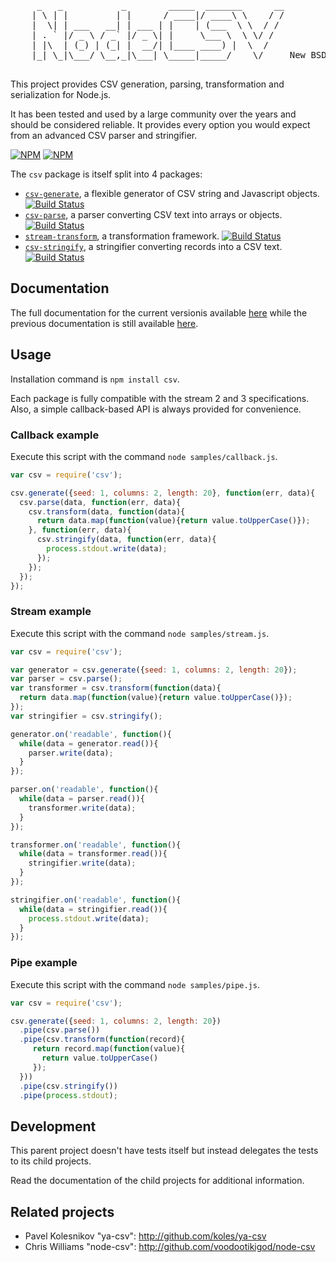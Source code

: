 
<pre>
     _   _           _        _____  _______      __
    | \ | |         | |      / ____|/ ____\ \    / /
    |  \| | ___   __| | ___ | |    | (___  \ \  / /
    | . ` |/ _ \ / _` |/ _ \| |     \___ \  \ \/ /
    | |\  | (_) | (_| |  __/| |____ ____) |  \  /
    |_| \_|\___/ \__,_|\___| \_____|_____/    \/     New BSD License

</pre>

This project provides CSV generation, parsing, transformation and serialization
for Node.js.

It has been tested and used by a large community over the years and should be
considered reliable. It provides every option you would expect from an advanced
CSV parser and stringifier.

[![NPM](https://nodei.co/npm/csv.png?stars&downloads)](https://nodei.co/npm/csv/) [![NPM](https://nodei.co/npm-dl/csv.png)](https://nodei.co/npm/csv/)

The `csv` package is itself split into 4 packages:

*   [`csv-generate`](https://github.com/wdavidw/node-csv-generate),
    a flexible generator of CSV string and Javascript objects. 
    [![Build Status](https://secure.travis-ci.org/wdavidw/node-csv-generate.svg?branch=master)][travis-csv-generate]
*   [`csv-parse`](https://github.com/wdavidw/node-csv-parse),
    a parser converting CSV text into arrays or objects. 
    [![Build Status](https://secure.travis-ci.org/wdavidw/node-csv-parse.svg?branch=master)][travis-csv-parse]
*   [`stream-transform`](https://github.com/wdavidw/node-stream-transform),
    a transformation framework.
    [![Build Status](https://secure.travis-ci.org/wdavidw/node-stream-transform.svg?branch=master)][travis-stream-transform]
*   [`csv-stringify`](https://github.com/wdavidw/node-csv-stringify), 
    a stringifier converting records into a CSV text. 
    [![Build Status](https://secure.travis-ci.org/wdavidw/node-csv-stringify.svg?branch=master)][travis-csv-stringify]

## Documentation

The full documentation for the current versionis available [here][new_doc] while the
previous documentation is still available [here][old_doc].

## Usage

Installation command is `npm install csv`.

Each package is fully compatible with the stream 2 and 3 specifications.
Also, a simple callback-based API is always provided for convenience.

### Callback example

Execute this script with the command `node samples/callback.js`.

```javascript
var csv = require('csv');

csv.generate({seed: 1, columns: 2, length: 20}, function(err, data){
  csv.parse(data, function(err, data){
    csv.transform(data, function(data){
      return data.map(function(value){return value.toUpperCase()});
    }, function(err, data){
      csv.stringify(data, function(err, data){
        process.stdout.write(data);
      });
    });
  });
});
```

### Stream example

Execute this script with the command `node samples/stream.js`.

```javascript
var csv = require('csv');

var generator = csv.generate({seed: 1, columns: 2, length: 20});
var parser = csv.parse();
var transformer = csv.transform(function(data){
  return data.map(function(value){return value.toUpperCase()});
});
var stringifier = csv.stringify();

generator.on('readable', function(){
  while(data = generator.read()){
    parser.write(data);
  }
});

parser.on('readable', function(){
  while(data = parser.read()){
    transformer.write(data);
  }
});

transformer.on('readable', function(){
  while(data = transformer.read()){
    stringifier.write(data);
  }
});

stringifier.on('readable', function(){
  while(data = stringifier.read()){
    process.stdout.write(data);
  }
});
```

### Pipe example

Execute this script with the command `node samples/pipe.js`.

```javascript
var csv = require('csv');

csv.generate({seed: 1, columns: 2, length: 20})
  .pipe(csv.parse())
  .pipe(csv.transform(function(record){
     return record.map(function(value){
       return value.toUpperCase()
     });
  }))
  .pipe(csv.stringify())
  .pipe(process.stdout);
```

Development
-----------

This parent project doesn't have tests itself but instead delegates the
tests to its child projects.

Read the documentation of the child projects for additional information.

Related projects
----------------

*   Pavel Kolesnikov "ya-csv": <http://github.com/koles/ya-csv>
*   Chris Williams "node-csv": <http://github.com/voodootikigod/node-csv>

[travis]: https://travis-ci.org/
[travis-csv-generate]: http://travis-ci.org/wdavidw/node-csv-generate
[travis-csv-parse]: http://travis-ci.org/wdavidw/node-csv-parse
[travis-stream-transform]: http://travis-ci.org/wdavidw/node-stream-transform
[travis-csv-stringify]: http://travis-ci.org/wdavidw/node-csv-stringify
[new_doc]: http://csv.adaltas.com
[old_doc]: http://csv.adaltas.com/legacy/
